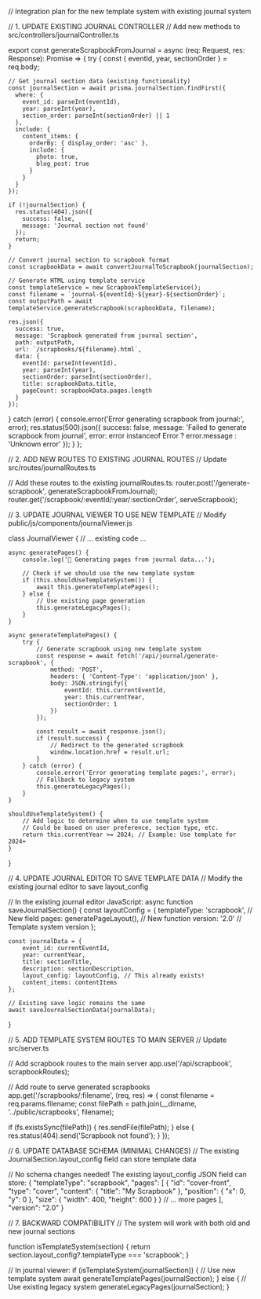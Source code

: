 // Integration plan for the new template system with existing journal system

// 1. UPDATE EXISTING JOURNAL CONTROLLER
// Add new methods to src/controllers/journalController.ts

export const generateScrapbookFromJournal = async (req: Request, res: Response): Promise<void> => {
  try {
    const { eventId, year, sectionOrder } = req.body;
    
    // Get journal section data (existing functionality)
    const journalSection = await prisma.journalSection.findFirst({
      where: {
        event_id: parseInt(eventId),
        year: parseInt(year),
        section_order: parseInt(sectionOrder) || 1
      },
      include: {
        content_items: {
          orderBy: { display_order: 'asc' },
          include: {
            photo: true,
            blog_post: true
          }
        }
      }
    });

    if (!journalSection) {
      res.status(404).json({
        success: false,
        message: 'Journal section not found'
      });
      return;
    }

    // Convert journal section to scrapbook format
    const scrapbookData = await convertJournalToScrapbook(journalSection);
    
    // Generate HTML using template service
    const templateService = new ScrapbookTemplateService();
    const filename = `journal-${eventId}-${year}-${sectionOrder}`;
    const outputPath = await templateService.generateScrapbook(scrapbookData, filename);
    
    res.json({
      success: true,
      message: 'Scrapbook generated from journal section',
      path: outputPath,
      url: `/scrapbooks/${filename}.html`,
      data: {
        eventId: parseInt(eventId),
        year: parseInt(year),
        sectionOrder: parseInt(sectionOrder),
        title: scrapbookData.title,
        pageCount: scrapbookData.pages.length
      }
    });
  } catch (error) {
    console.error('Error generating scrapbook from journal:', error);
    res.status(500).json({
      success: false,
      message: 'Failed to generate scrapbook from journal',
      error: error instanceof Error ? error.message : 'Unknown error'
    });
  }
};

// 2. ADD NEW ROUTES TO EXISTING JOURNAL ROUTES
// Update src/routes/journalRoutes.ts

// Add these routes to the existing journalRoutes.ts:
router.post('/generate-scrapbook', generateScrapbookFromJournal);
router.get('/scrapbook/:eventId/:year/:sectionOrder', serveScrapbook);

// 3. UPDATE JOURNAL VIEWER TO USE NEW TEMPLATE
// Modify public/js/components/journalViewer.js

class JournalViewer {
    // ... existing code ...
    
    async generatePages() {
        console.log('📄 Generating pages from journal data...');
        
        // Check if we should use the new template system
        if (this.shouldUseTemplateSystem()) {
            await this.generateTemplatePages();
        } else {
            // Use existing page generation
            this.generateLegacyPages();
        }
    }
    
    async generateTemplatePages() {
        try {
            // Generate scrapbook using new template system
            const response = await fetch('/api/journal/generate-scrapbook', {
                method: 'POST',
                headers: { 'Content-Type': 'application/json' },
                body: JSON.stringify({
                    eventId: this.currentEventId,
                    year: this.currentYear,
                    sectionOrder: 1
                })
            });
            
            const result = await response.json();
            if (result.success) {
                // Redirect to the generated scrapbook
                window.location.href = result.url;
            }
        } catch (error) {
            console.error('Error generating template pages:', error);
            // Fallback to legacy system
            this.generateLegacyPages();
        }
    }
    
    shouldUseTemplateSystem() {
        // Add logic to determine when to use template system
        // Could be based on user preference, section type, etc.
        return this.currentYear >= 2024; // Example: Use template for 2024+
    }
}

// 4. UPDATE JOURNAL EDITOR TO SAVE TEMPLATE DATA
// Modify the existing journal editor to save layout_config

// In the existing journal editor JavaScript:
async function saveJournalSection() {
    const layoutConfig = {
        templateType: 'scrapbook', // New field
        pages: generatePageLayout(), // New function
        version: '2.0' // Template system version
    };
    
    const journalData = {
        event_id: currentEventId,
        year: currentYear,
        title: sectionTitle,
        description: sectionDescription,
        layout_config: layoutConfig, // This already exists!
        content_items: contentItems
    };
    
    // Existing save logic remains the same
    await saveJournalSectionData(journalData);
}

// 5. ADD TEMPLATE SYSTEM ROUTES TO MAIN SERVER
// Update src/server.ts

// Add scrapbook routes to the main server
app.use('/api/scrapbook', scrapbookRoutes);

// Add route to serve generated scrapbooks
app.get('/scrapbooks/:filename', (req, res) => {
  const filename = req.params.filename;
  const filePath = path.join(__dirname, '../public/scrapbooks', filename);
  
  if (fs.existsSync(filePath)) {
    res.sendFile(filePath);
  } else {
    res.status(404).send('Scrapbook not found');
  }
});

// 6. UPDATE DATABASE SCHEMA (MINIMAL CHANGES)
// The existing JournalSection.layout_config field can store template data

// No schema changes needed! The existing layout_config JSON field can store:
{
  "templateType": "scrapbook",
  "pages": [
    {
      "id": "cover-front",
      "type": "cover",
      "content": { "title": "My Scrapbook" },
      "position": { "x": 0, "y": 0 },
      "size": { "width": 400, "height": 600 }
    }
    // ... more pages
  ],
  "version": "2.0"
}

// 7. BACKWARD COMPATIBILITY
// The system will work with both old and new journal sections

function isTemplateSystem(section) {
  return section.layout_config?.templateType === 'scrapbook';
}

// In journal viewer:
if (isTemplateSystem(journalSection)) {
  // Use new template system
  await generateTemplatePages(journalSection);
} else {
  // Use existing legacy system
  generateLegacyPages(journalSection);
}
